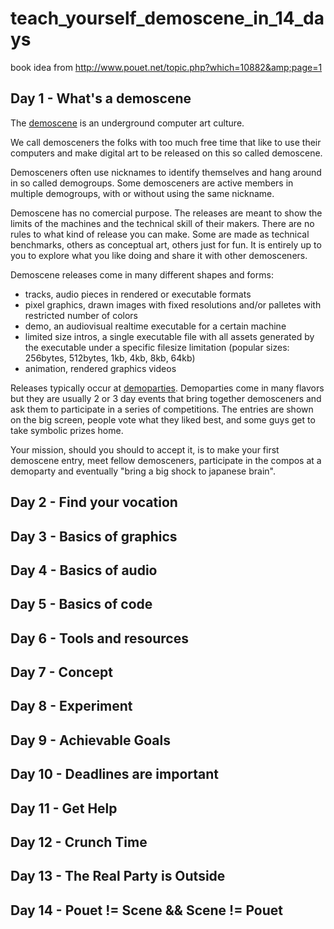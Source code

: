 # teach_yourself_demoscene_in_14_days
book idea from http://www.pouet.net/topic.php?which=10882&amp;page=1


## Day 1 - What's a demoscene

The [demoscene](https://en.wikipedia.org/wiki/Demoscene) is an underground computer art culture.

We call demosceners the folks with too much free time that like to use their computers and make digital art to be released on this so called demoscene.

Demosceners often use nicknames to identify themselves and hang around in so called demogroups. Some demosceners are active members in multiple demogroups, with or without using the same nickname.

Demoscene has no comercial purpose. The releases are meant to show the limits of the machines and the technical skill of their makers. There are no rules to what kind of release you can make. Some are made as technical benchmarks, others as conceptual art, others just for fun. It is entirely up to you to explore what you like doing and share it with other demosceners.

Demoscene releases come in many different shapes and forms:
* tracks, audio pieces in rendered or executable formats
* pixel graphics, drawn images with fixed resolutions and/or palletes with restricted number of colors
* demo, an audiovisual realtime executable for a certain machine
* limited size intros, a single executable file with all assets generated by the executable under a specific filesize limitation (popular sizes: 256bytes, 512bytes, 1kb, 4kb, 8kb, 64kb)
* animation, rendered graphics videos

Releases typically occur at [demoparties](http://www.demoparty.net/). Demoparties come in many flavors but they are usually 2 or 3 day events that bring together demosceners and ask them to participate in a series of competitions. The entries are shown on the big screen, people vote what they liked best, and some guys get to take symbolic prizes home.

Your mission, should you should to accept it, is to make your first demoscene entry, meet fellow demosceners, participate in the compos at a demoparty and eventually "bring a big shock to japanese brain".

## Day 2 - Find your vocation



## Day 3 - Basics of graphics

## Day 4 - Basics of audio

## Day 5 - Basics of code

## Day 6 - Tools and resources

## Day 7 - Concept

## Day 8 - Experiment

## Day 9 - Achievable Goals

## Day 10 - Deadlines are important

## Day 11 - Get Help

## Day 12 - Crunch Time

## Day 13 - The Real Party is Outside

## Day 14 - Pouet != Scene && Scene != Pouet
